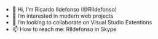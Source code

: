 - 👋 Hi, I’m Ricardo Ildefonso (@RIldefonso)
- 👀 I’m interested in modern web projects
- 💞️ I’m looking to collaborate on Visual Studio Extentions
- 📫 How to reach me: RIldefonso in Skype

<!---
RIldefonso/RIldefonso is a ✨ special ✨ repository because its `README.md` (this file) appears on your GitHub profile.
You can click the Preview link to take a look at your changes.
--->
